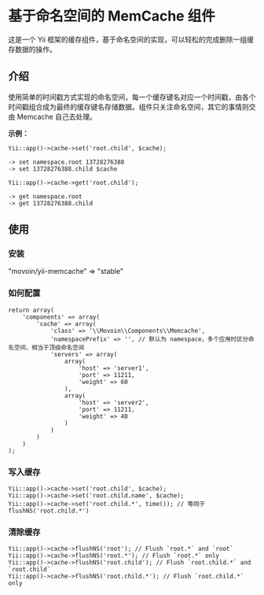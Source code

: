 # 基于命名空间的 MemCache 组件 #

这是一个 Yii 框架的缓存组件，基于命名空间的实现，可以轻松的完成删除一组缓存数据的操作。


## 介绍 ##

使用简单的时间戳方式实现的命名空间，每一个缓存键名对应一个时间戳，由各个时间戳组合成为最终的缓存键名存储数据。组件只关注命名空间，其它的事情则交由 Memcache 自己去处理。

**示例：**

    Yii::app()->cache->set('root.child', $cache);

    -> set namespace.root 13728276388
    -> set 13728276388.child $cache

    Yii::app()->cache->get('root.child');

    -> get namespace.root
    -> get 13728276388.child


## 使用 ##

### 安装 ###

"movoin/yii-memcache" => "stable"


### 如何配置 ###

    return array(
        'components' => array(
            'cache' => array(
                'class' => '\\Movoin\\Components\\Memcache',
                'namespacePrefix' => '', // 默认为 namespace，多个应用时区分命名空间，相当于顶级命名空间
                'servers' => array(
                    array(
                        'host' => 'server1',
                        'port' => 11211,
                        'weight' => 60
                    ),
                    array(
                        'host' => 'server2',
                        'port' => 11211,
                        'weight' => 40
                    )
                )
            )
        )
    );


### 写入缓存 ###

    Yii::app()->cache->set('root.child', $cache);
    Yii::app()->cache->set('root.child.name', $cache);
    Yii::app()->cache->set('root.child.*', time()); // 等同于 flushNS('root.child.*')


### 清除缓存 ###

    Yii::app()->cache->flushNS('root'); // Flush `root.*` and `root`
    Yii::app()->cache->flushNS('root.*'); // Flush `root.*` only
    Yii::app()->cache->flushNS('root.child'); // Flush `root.child.*` and `root.child`
    Yii::app()->cache->flushNS('root.child.*'); // Flush `root.child.*` only
